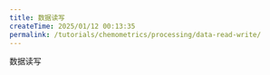 ```yaml
---
title: 数据读写
createTime: 2025/01/12 00:13:35
permalink: /tutorials/chemometrics/processing/data-read-write/
---
```

数据读写